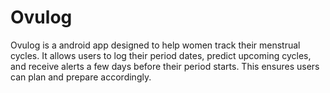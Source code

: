 # Ovulog

Ovulog is a android app designed to help women track their menstrual cycles. It allows users to log their period dates, predict upcoming cycles, and receive alerts a few days before their period starts. This ensures users can plan and prepare accordingly.
